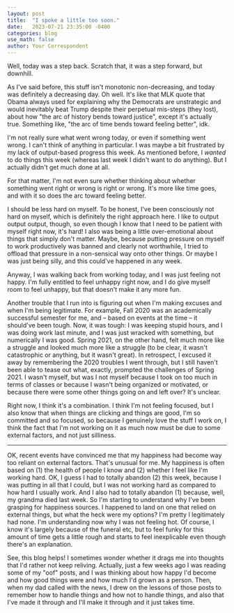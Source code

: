```yaml
---
layout: post
title:  "I spoke a little too soon."
date:   2023-07-21 23:35:00 -0400
categories: blog
use_math: false
author: Your Correspondent
---
```


Well, today was a step back. Scratch that, it was a step forward, but downhill.

As I've said before, this stuff isn't monotonic non-decreasing, and today was definitely a decreasing day. Oh well. It's like that MLK quote that Obama always used for explaining why the Democrats are unstrategic and would inevitably beat Trump despite their perpetual mis-steps (they lost), about how "the arc of history bends toward justice", except it's actually true. Something like, "the arc of time bends toward feeling better", idk.

I'm not really sure what went wrong today, or even if something went wrong. I can't think of anything in particular. I was maybe a bit frustrated by my lack of output-based progress this week. As mentioned before, I _wanted_ to do things this week (whereas last week I didn't want to do anything). But I actually didn't get much done at all.

For that matter, I'm not even sure whether thinking about whether something went right or wrong is right or wrong. It's more like time goes, and with it so does the arc toward feeling better.

I should be less hard on myself. To be honest, I've been consciously not hard on myself, which is definitely the right approach here. I like to output output output, though, so even though I know that I need to be patient with myself right now, it's hard! I also was being a little over-emotional about things that simply don't matter. Maybe, because putting pressure on myself to work productively was banned and clearly not worthwhile, I tried to offload that pressure in a non-sensical way onto other things. Or maybe I was just being silly, and this could've happened in any week.

Anyway, I was walking back from working today, and I was just feeling not happy. I'm fully entitled to feel unhappy right now, and I do give myself room to feel unhappy, but that doesn't make it any more fun.

Another trouble that I run into is figuring out when I'm making excuses and when I'm being legitimate. For example, Fall 2020 was an academically successful semester for me, and &ndash; based on events at the time &ndash; it should've been tough. Now, it was tough: I was keeping stupid hours, and I was doing work last minute, and I was just wracked with something, but numerically I was good. Spring 2021, on the other hand, felt much more like a struggle and looked much more like a struggle (to be clear, it wasn't catastrophic or anything, but it wasn't great). In retrospect, I excused it away by remembering the 2020 troubles I went through, but I still haven't been able to tease out what, exactly, prompted the challenges of Spring 2021. I wasn't myself, but was I not myself because I took on too much in terms of classes or because I wasn't being organized or motivated, or because there were some other things going on and left over? It's unclear.

Right now, I think it's a combination. I think I'm not feeling focused, but I also know that when things are clicking and things are good, I'm so committed and so focused, so because I genuinely love the stuff I work on, I think the fact that I'm not working on it as much now must be due to some external factors, and not just silliness. 

---

OK, recent events have convinced me that my happiness had become way too reliant on external factors. That's unusual for me. My happiness is often based on (1) the health of people I know and (2) whether I feel like I'm working hard. OK, I guess I had to totally abandon (2) this week, because I was putting in all that I could, but I was not working hard as compared to how hard I usually work. And I also had to totally abandon (1) because, well, my grandma died last week. So I'm starting to understand why I've been grasping for happiness sources. I happened to land on one that relied on external things, but what the heck were my options? I'm pretty I legitimately had none. I'm understanding now why I was not feeling hot. Of course, I know it's largely because of the funeral etc, but to feel funky for this amount of time gets a little rough and starts to feel inexplicable even though there's an explanation. 

See, this blog helps! I sometimes wonder whether it drags me into thoughts that I'd rather not keep reliving. Actually, just a few weeks ago I was reading some of my "oof" posts, and I was thinking about how happy I'd become and how good things were and how much I'd grown as a person. Then, when my dad called with the news, I drew on the lessons of those posts to remember how to handle things and how not to handle things, and also that I've made it through and I'll make it through and it just takes time.





